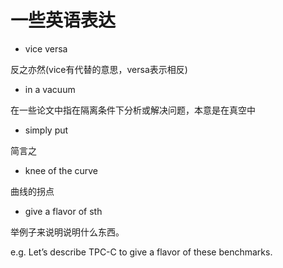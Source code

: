 # 一些英语表达

- vice versa 

反之亦然(vice有代替的意思，versa表示相反)

- in a vacuum

在一些论文中指在隔离条件下分析或解决问题，本意是在真空中

- simply put

简言之

- knee of the curve

曲线的拐点

- give a flavor of sth

举例子来说明说明什么东西。

e.g. Let’s describe TPC-C to give a flavor of these benchmarks.